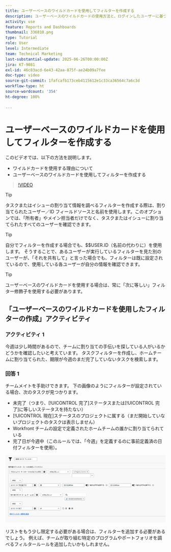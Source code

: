 ```yaml
---
title: ユーザーベースのワイルドカードを使用してフィルターを作成する
description: ユーザーベースのワイルドカードの使用方法と、ログインしたユーザーに基づくフィルターの作成方法について説明します。
activity: use
feature: Reports and Dashboards
thumbnail: 336810.png
type: Tutorial
role: User
level: Intermediate
team: Technical Marketing
last-substantial-update: 2025-06-26T00:00:00Z
jira: KT-9081
exl-id: 46c83acd-6e43-42aa-875f-ae24b09a7fee
doc-type: video
source-git-commit: 1fafcafb173ceb4115612e1c33ca36564c7a6c3d
workflow-type: ht
source-wordcount: '354'
ht-degree: 100%

---
```


# ユーザーベースのワイルドカードを使用してフィルターを作成する

このビデオでは、以下の方法を説明します。

* ワイルドカードを使用する理由について
* ユーザーベースのワイルドカードを使用してフィルターを作成する

>[!VIDEO](https://video.tv.adobe.com/v/3412656/?quality=12&learn=on&captions=jpn)

>[!TIP]
>
>タスクまたはイシューの割り当て情報を調べるフィルターを作成する際は、割り当てられたユーザー／ID フィールドソースと名前を使用します。このオプションでは、「所有者」やメイン担当者だけでなく、タスクまたはイシューに割り当てられたすべてのユーザーを確認できます。

>[!TIP]
>
>自分でフィルターを作成する場合でも、$$USER.ID（名前の代わりに）を使用します。 そうすることで、あるユーザーが実行しているフィルターを見た別のユーザーが、「それを共有して」と言った場合でも、フィルターは既に設定されているので、使用している各ユーザーが自分の情報を確認できます。

>[!TIP]
>
>ユーザーベースのワイルドカードを使用する場合は、常に「次に等しい」フィルター修飾子を使用する必要があります。


## 「ユーザーベースのワイルドカードを使用したフィルターの作成」アクティビティ

### アクティビティ 1

今週は少し時間があるので、チームに割り当ての手伝いを探している人がいるかどうかを確認したいと考えています。 タスクフィルターを作成し、ホームチームに割り当てられた、期限が今週のまだ完了していないタスクを検索します。

### 回答 1

チームメイトを手助けできます。 下の画像のようにフィルターが設定されている場合、次のタスクが見つかります。

* 未完了（つまり、[!UICONTROL 完了]ステータスまたは[!UICONTROL 完了]に等しいステータスを持たない）
* [!UICONTROL 現在]ステータスのプロジェクトに属する（まだ開始していないプロジェクトのタスクは表示しません）
* Workfront チームの設定で定義されたホームチームの誰かに割り当てられている
* 完了日が今週中（このルールでは、「今週」を定義するのに事前定義済の日付フィルターを使用）。

![ユーザーベースのワイルドカードを使用してタスクフィルターを作成する画面の画像](assets/user-wildcard-exercise-answer.png)

リストをもう少し限定する必要がある場合は、フィルターを追加する必要があるでしょう。 例えば、チームが取り組む特定のプログラムやポートフォリオを調べるフィルタールールを追加したいかもしれません。
